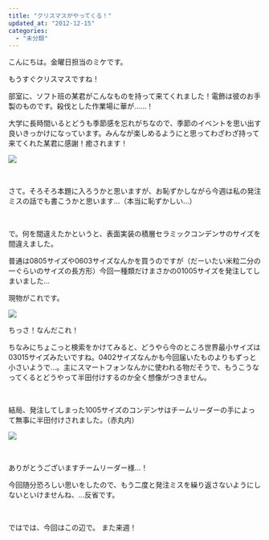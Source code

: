 ```yaml
---
title: "クリスマスがやってくる！"
updated_at: "2012-12-15"
categories: 
  - "未分類"
---
```


こんにちは。金曜日担当のミケです。

もうすぐクリスマスですね！

部室に、ソフト班の某君がこんなものを持って来てくれました！電飾は彼のお手製のものです。殺伐とした作業場に華が……！

大学に長時間いるとどうも季節感を忘れがちなので、季節のイベントを思い出す良いきっかけになっています。みんなが楽しめるようにと思ってわざわざ持って来てくれた某君に感謝！癒されます！

[![](images/1-300x200.jpg)](http://technouskit.net/blog/?attachment_id=271)

 

さて。そろそろ本題に入ろうかと思いますが、お恥ずかしながら今週は私の発注 ミスの話でも書こうかと思います…（本当に恥ずかしい…）

 

で。何を間違えたかというと、表面実装の積層セラミックコンデンサのサイズを間違えました。

普通は0805サイズや0603サイズなんかを買うのですが（だーいたい米粒二分の一ぐらいのサイズの長方形）今回一種類だけまさかの01005サイズを発注してしまいました…

現物がこれです。

[![](images/2-300x225.jpg)](http://technouskit.net/blog/?attachment_id=273)

ちっさ！なんだこれ！

ちなみにちょこっと検索をかけてみると、どうやら今のところ世界最小サイズは03015サイズみたいですね。0402サイズなんかも今回届いたものよりもずっと小さいようで…。主にスマートフォンなんかに使われる物だそうで、もうこうなってくるとどうやって半田付けするのか全く想像がつきません。

 

結局、発注してしまった1005サイズのコンデンサはチームリーダーの手によって無事に半田付けされました。（赤丸内）

[![](images/3-300x224.jpg)](http://technouskit.net/blog/?attachment_id=274)

 

ありがとうございますチームリーダー様…！

今回随分恐ろしい思いをしたので、もう二度と発注ミスを繰り返さないようにしないといけませんね、…反省です。

 

ではでは、今回はこの辺で。 また来週！
